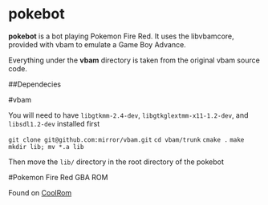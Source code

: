 pokebot
==========

**pokebot** is a bot playing Pokemon Fire Red. It uses the libvbamcore, provided with vbam to emulate a Game Boy Advance.

Everything under the **vbam** directory is taken from the original vbam source code.


##Dependecies

#vbam

You will need to have `libgtkmm-2.4-dev`, `libgtkglextmm-x11-1.2-dev`, and `libsdl1.2-dev` installed first

`git clone git@github.com:mirror/vbam.git`
`cd vbam/trunk`
`cmake .`
`make`
`mkdir lib; mv *.a lib`

Then move the `lib/` directory in the root directory of the pokebot

#Pokemon Fire Red GBA ROM

Found on [CoolRom](http://coolrom.com/roms/gba/14488/Pokemon_FireRed.php)